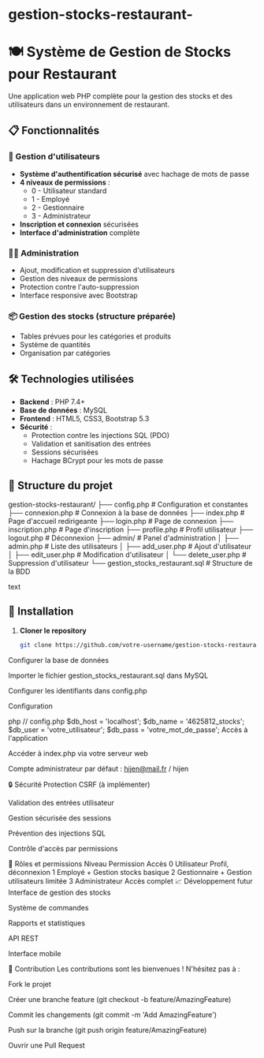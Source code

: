 # gestion-stocks-restaurant-
# 🍽️ Système de Gestion de Stocks pour Restaurant

Une application web PHP complète pour la gestion des stocks et des utilisateurs dans un environnement de restaurant.

## 📋 Fonctionnalités

### 🔐 Gestion d'utilisateurs
- **Système d'authentification sécurisé** avec hachage de mots de passe
- **4 niveaux de permissions** :
  - 0 - Utilisateur standard
  - 1 - Employé
  - 2 - Gestionnaire
  - 3 - Administrateur
- **Inscription et connexion** sécurisées
- **Interface d'administration** complète

### 👨‍💼 Administration
- Ajout, modification et suppression d'utilisateurs
- Gestion des niveaux de permissions
- Protection contre l'auto-suppression
- Interface responsive avec Bootstrap

### 📦 Gestion des stocks (structure préparée)
- Tables prévues pour les catégories et produits
- Système de quantités
- Organisation par catégories

## 🛠️ Technologies utilisées

- **Backend** : PHP 7.4+
- **Base de données** : MySQL
- **Frontend** : HTML5, CSS3, Bootstrap 5.3
- **Sécurité** :
  - Protection contre les injections SQL (PDO)
  - Validation et sanitisation des entrées
  - Sessions sécurisées
  - Hachage BCrypt pour les mots de passe

## 📁 Structure du projet
gestion-stocks-restaurant/
├── config.php # Configuration et constantes
├── connexion.php # Connexion à la base de données
├── index.php # Page d'accueil redirigeante
├── login.php # Page de connexion
├── inscription.php # Page d'inscription
├── profile.php # Profil utilisateur
├── logout.php # Déconnexion
├── admin/ # Panel d'administration
│ ├── admin.php # Liste des utilisateurs
│ ├── add_user.php # Ajout d'utilisateur
│ ├── edit_user.php # Modification d'utilisateur
│ └── delete_user.php # Suppression d'utilisateur
└── gestion_stocks_restaurant.sql # Structure de la BDD

text

## 🚀 Installation

1. **Cloner le repository**
   ```bash
   git clone https://github.com/votre-username/gestion-stocks-restaurant.git
Configurer la base de données

Importer le fichier gestion_stocks_restaurant.sql dans MySQL

Configurer les identifiants dans config.php

Configuration

php
// config.php
$db_host = 'localhost';
$db_name = '4625812_stocks';
$db_user = 'votre_utilisateur';
$db_pass = 'votre_mot_de_passe';
Accès à l'application

Accéder à index.php via votre serveur web

Compte administrateur par défaut : hijen@mail.fr / hijen

🔒 Sécurité
Protection CSRF (à implémenter)

Validation des entrées utilisateur

Gestion sécurisée des sessions

Prévention des injections SQL

Contrôle d'accès par permissions

👥 Rôles et permissions
Niveau	Permission	Accès
0	Utilisateur	Profil, déconnexion
1	Employé	+ Gestion stocks basique
2	Gestionnaire	+ Gestion utilisateurs limitée
3	Administrateur	Accès complet
📈 Développement futur
Interface de gestion des stocks

Système de commandes

Rapports et statistiques

API REST

Interface mobile

🤝 Contribution
Les contributions sont les bienvenues ! N'hésitez pas à :

Fork le projet

Créer une branche feature (git checkout -b feature/AmazingFeature)

Commit les changements (git commit -m 'Add AmazingFeature')

Push sur la branche (git push origin feature/AmazingFeature)

Ouvrir une Pull Request
